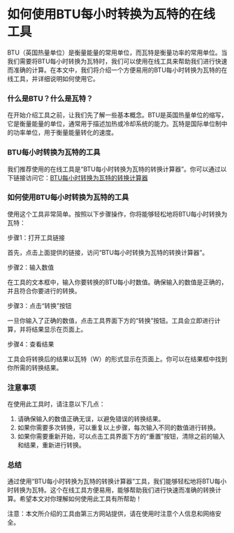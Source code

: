 如何使用BTU每小时转换为瓦特的在线工具
====================

BTU（英国热量单位）是衡量能量的常用单位，而瓦特是衡量功率的常用单位。当我们需要将BTU每小时转换为瓦特时，我们可以使用在线工具来帮助我们进行快速而准确的计算。在本文中，我们将介绍一个方便易用的BTU每小时转换为瓦特的在线工具，并详细说明如何使用它。

### 什么是BTU？什么是瓦特？

在开始介绍工具之前，让我们先了解一些基本概念。BTU是英国热量单位的缩写，它是衡量能量的单位，通常用于描述加热或冷却系统的能力。瓦特是国际单位制中的功率单位，用于衡量能量转化的速度。

### BTU每小时转换为瓦特的工具

我们推荐使用的在线工具是“BTU每小时转换为瓦特的转换计算器”。你可以通过以下链接访问它：[BTU每小时转换为瓦特的转换计算器](https://www.onlinecalculatorsfree.com/zh-cn/convert/btu-to-watts.html)

### 如何使用BTU每小时转换为瓦特的工具

使用这个工具非常简单。按照以下步骤操作，你将能够轻松地将BTU每小时转换为瓦特：

步骤1：打开工具链接

首先，点击上面提供的链接，访问“BTU每小时转换为瓦特的转换计算器”。

步骤2：输入数值

在工具的文本框中，输入你要转换的BTU每小时数值。确保输入的数值是正确的，并且符合你要进行的转换。

步骤3：点击“转换”按钮

一旦你输入了正确的数值，点击工具界面下方的“转换”按钮。工具会立即进行计算，并将结果显示在页面上。

步骤4：查看结果

工具会将转换后的结果以瓦特（W）的形式显示在页面上。你可以在结果框中找到你所需的转换结果。

### 注意事项

在使用此工具时，请注意以下几点：

1. 请确保输入的数值正确无误，以避免错误的转换结果。
2. 如果你需要多次转换，可以重复以上步骤，每次输入不同的数值进行转换。
3. 如果你需要重新开始，可以点击工具界面下方的“重置”按钮，清除之前的输入和结果，重新进行转换。

### 总结

通过使用“BTU每小时转换为瓦特的转换计算器”工具，我们能够轻松地将BTU每小时转换为瓦特。这个在线工具方便易用，能够帮助我们进行快速而准确的转换计算。希望本文对你理解如何使用此工具有所帮助！

注意：本文所介绍的工具由第三方网站提供，请在使用时注意个人信息和网络安全。